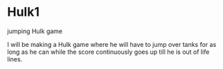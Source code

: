 # Hulk1
jumping Hulk game

I will be making a Hulk game where he will have to jump over tanks for as long as he can while the score continuously goes up till he is out of life lines.
